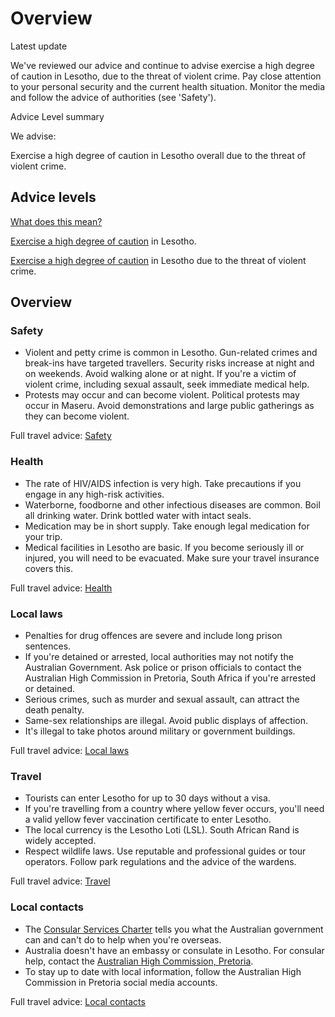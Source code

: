 # Overview

Latest update

We've reviewed our advice and continue to advise exercise a high degree of caution in Lesotho, due to the threat of violent crime. Pay close attention to your personal security and the current health situation. Monitor the media and follow the advice of authorities (see 'Safety').

Advice Level summary

We advise:

Exercise a high degree of caution in Lesotho overall due to the threat of violent crime.

## Advice levels

[What does this mean?](/before-you-go/travel-advice-explained/)

[Exercise a high degree of caution](https://www.smartraveller.gov.au/consular-services/travel-advice-explained#level2) in Lesotho.

[Exercise a high degree of caution](https://www.smartraveller.gov.au/consular-services/travel-advice-explained#level2) in Lesotho due to the threat of violent crime.

## Overview

### Safety

* Violent and petty crime is common in Lesotho. Gun-related crimes and break-ins have targeted travellers. Security risks increase at night and on weekends. Avoid walking alone or at night. If you're a victim of violent crime, including sexual assault, seek immediate medical help.
* Protests may occur and can become violent. Political protests may occur in Maseru. Avoid demonstrations and large public gatherings as they can become violent.

Full travel advice: [Safety](#safety)

### Health

* The rate of HIV/AIDS infection is very high. Take precautions if you engage in any high-risk activities.
* Waterborne, foodborne and other infectious diseases are common. Boil all drinking water. Drink bottled water with intact seals.
* Medication may be in short supply. Take enough legal medication for your trip.
* Medical facilities in Lesotho are basic. If you become seriously ill or injured, you will need to be evacuated. Make sure your travel insurance covers this.

Full travel advice: [Health](#health)

### Local laws

* Penalties for drug offences are severe and include long prison sentences.
* If you're detained or arrested, local authorities may not notify the Australian Government. Ask police or prison officials to contact the Australian High Commission in Pretoria, South Africa if you're arrested or detained.
* Serious crimes, such as murder and sexual assault, can attract the death penalty.
* Same-sex relationships are illegal. Avoid public displays of affection.
* It's illegal to take photos around military or government buildings.

Full travel advice: [Local laws](#local-laws)

### Travel

* Tourists can enter Lesotho for up to 30 days without a visa.
* If you're travelling from a country where yellow fever occurs, you'll need a valid yellow fever vaccination certificate to enter Lesotho.
* The local currency is the Lesotho Loti (LSL). South African Rand is widely accepted.
* Respect wildlife laws. Use reputable and professional guides or tour operators. Follow park regulations and the advice of the wardens.

Full travel advice: [Travel](#travel)

### Local contacts

* The [Consular Services Charter](/consular-services/consular-services-charter "Consular Services Charter") tells you what the Australian government can and can't do to help when you're overseas.
* Australia doesn't have an embassy or consulate in Lesotho. For consular help, contact the [Australian High Commission, Pretoria](https://southafrica.highcommission.gov.au).
* To stay up to date with local information, follow the Australian High Commission in Pretoria social media accounts.

Full travel advice: [Local contacts](#local-contacts)